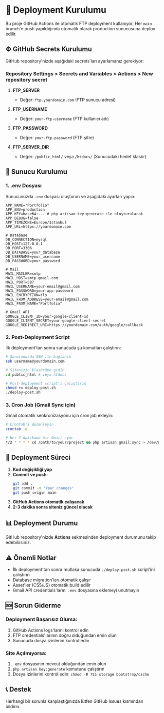 # 🚀 Deployment Kurulumu

Bu proje GitHub Actions ile otomatik FTP deployment kullanıyor. Her `main` branch'e push yapıldığında otomatik olarak production sunucusuna deploy edilir.

## ⚙️ GitHub Secrets Kurulumu

GitHub repository'nizde aşağıdaki secrets'ları ayarlamanız gerekiyor:

### Repository Settings > Secrets and Variables > Actions > New repository secret

1. **FTP_SERVER**
   - Değer: `ftp.yourdomain.com` (FTP sunucu adresi)

2. **FTP_USERNAME** 
   - Değer: `your-ftp-username` (FTP kullanıcı adı)

3. **FTP_PASSWORD**
   - Değer: `your-ftp-password` (FTP şifre)

4. **FTP_SERVER_DIR**
   - Değer: `/public_html/` veya `/htdocs/` (Sunucudaki hedef klasör)

## 📁 Sunucu Kurulumu

### 1. .env Dosyası
Sunucunuzda `.env` dosyası oluşturun ve aşağıdaki ayarları yapın:

```env
APP_NAME="Portfolio"
APP_ENV=production
APP_KEY=base64:... # php artisan key:generate ile oluşturulacak
APP_DEBUG=false
APP_TIMEZONE=Europe/Istanbul
APP_URL=https://yourdomain.com

# Database
DB_CONNECTION=mysql
DB_HOST=127.0.0.1
DB_PORT=3306
DB_DATABASE=your_database
DB_USERNAME=your_username
DB_PASSWORD=your_password

# Mail
MAIL_MAILER=smtp
MAIL_HOST=smtp.gmail.com
MAIL_PORT=587
MAIL_USERNAME=your-email@gmail.com
MAIL_PASSWORD=your-app-password
MAIL_ENCRYPTION=tls
MAIL_FROM_ADDRESS=your-email@gmail.com
MAIL_FROM_NAME="Portfolio"

# Gmail API
GOOGLE_CLIENT_ID=your-google-client-id
GOOGLE_CLIENT_SECRET=your-google-client-secret
GOOGLE_REDIRECT_URI=https://yourdomain.com/auth/google/callback
```

### 2. Post-Deployment Script
İlk deployment'tan sonra sunucuda şu komutları çalıştırın:

```bash
# Sunucunuzda SSH ile bağlanın
ssh username@yourdomain.com

# Sitenizin klasörüne gidin
cd public_html # veya htdocs

# Post-deployment script'i çalıştırın
chmod +x deploy-post.sh
./deploy-post.sh
```

### 3. Cron Job (Gmail Sync için)
Gmail otomatik senkronizasyonu için cron job ekleyin:

```bash
# Crontab'ı düzenleyin
crontab -e

# Her 2 dakikada bir Gmail sync
*/2 * * * * cd /path/to/your/project && php artisan gmail:sync > /dev/null 2>&1
```

## 🔄 Deployment Süreci

1. **Kod değişikliği yap**
2. **Commit ve push**:
   ```bash
   git add .
   git commit -m "Your changes"
   git push origin main
   ```
3. **GitHub Actions otomatik çalışacak**
4. **2-3 dakika sonra siteniz güncel olacak**

## 📊 Deployment Durumu

GitHub repository'nizde **Actions** sekmesinden deployment durumunu takip edebilirsiniz.

## ⚠️ Önemli Notlar

- İlk deployment'tan sonra mutlaka sunucuda `./deploy-post.sh` script'ini çalıştırın
- Database migration'ları otomatik çalışır
- Asset'ler (CSS/JS) otomatik build edilir
- Gmail API credentials'larını `.env` dosyasına eklemeyi unutmayın

## 🆘 Sorun Giderme

### Deployment Başarısız Olursa:
1. GitHub Actions logs'larını kontrol edin
2. FTP credentials'larının doğru olduğundan emin olun
3. Sunucuda dosya izinlerini kontrol edin

### Site Açılmıyorsa:
1. `.env` dosyasının mevcut olduğundan emin olun
2. `php artisan key:generate` komutunu çalıştırın
3. Dosya izinlerini kontrol edin: `chmod -R 755 storage bootstrap/cache`

## 📞 Destek

Herhangi bir sorunla karşılaştığınızda lütfen GitHub Issues kısmından bildirin.